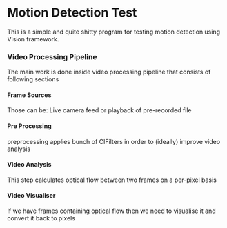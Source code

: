 #  Motion Detection Test

This is a simple and quite shitty program for testing motion detection using Vision framework. 


### Video Processing Pipeline
The main work is done inside video processing pipeline that consists of following sections

#### Frame Sources
Those can be: Live camera feed or playback of pre-recorded file

#### Pre Processing
preprocessing applies bunch of CIFilters in order to (ideally) improve video analysis

#### Video Analysis
This step calculates optical flow between two frames on a per-pixel basis

#### Video Visualiser
If we have frames containing optical flow then we need to visualise it and convert it back to pixels

